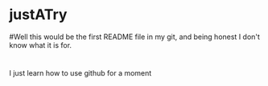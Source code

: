 # justATry
#Well this would be the first README file in my git, and being honest I don't know what it is for.
#
I just learn how to use github for a moment
